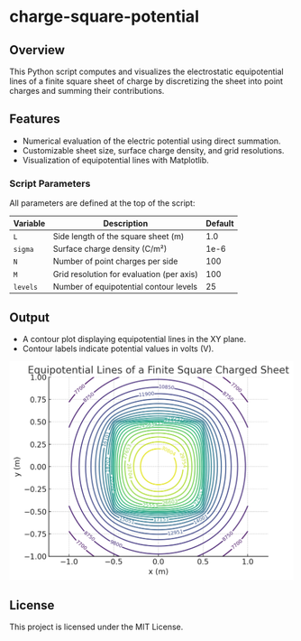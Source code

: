 # charge-square-potential

## Overview

This Python script computes and visualizes the electrostatic equipotential lines of a finite square sheet of charge by discretizing the sheet into point charges and summing their contributions.

## Features

* Numerical evaluation of the electric potential using direct summation.
* Customizable sheet size, surface charge density, and grid resolutions.
* Visualization of equipotential lines with Matplotlib.

### Script Parameters

All parameters are defined at the top of the script:

| Variable | Description                               | Default |
| -------- | ----------------------------------------- | ------- |
| `L`      | Side length of the square sheet (m)       | 1.0     |
| `sigma`  | Surface charge density (C/m²)             | 1e-6    |
| `N`      | Number of point charges per side          | 100     |
| `M`      | Grid resolution for evaluation (per axis) | 100     |
| `levels` | Number of equipotential contour levels    | 25      |

## Output

* A contour plot displaying equipotential lines in the XY plane.
* Contour labels indicate potential values in volts (V).

![alt text](https://github.com/ajsteinmetz/charge-square-potential/blob/main/example_output.png "A contour plot displaying equipotential lines in the XY plane.")

## License

This project is licensed under the MIT License.
